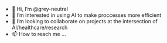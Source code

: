 - 👋 Hi, I’m @grey-neutral
- 👀 I’m interested in using AI to make proccesses more efficient
- 💞️ I’m looking to collaborate on projects at the intersection of AI/healthcare/research
- 📫 How to reach me ...

<!---
grey-neutral/grey-neutral is a ✨ special ✨ repository because its `README.md` (this file) appears on your GitHub profile.
You can click the Preview link to take a look at your changes.
--->
